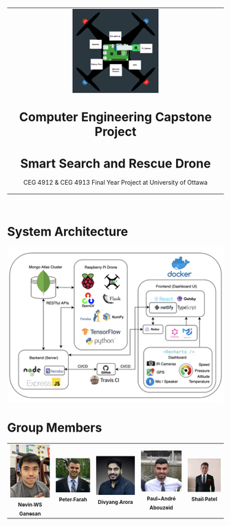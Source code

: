 <table align="center"><tr><td align="center" width="9999">
<img width="200" align="center" src="assets/Logo.png?raw=true" width="350" alt="Capstone Logo" title="Capstone Logo">

# Computer Engineering Capstone Project
# Smart Search and Rescue Drone

CEG 4912 & CEG 4913 Final Year Project at University of Ottawa
</td></tr></table>

&nbsp;
&nbsp;
&nbsp;

# System Architecture 

<p align="center">
  <img src="assets/SystemArch.png?raw=true" width="650" title="Capstone Logo">
</p>

# Group Members

<table>
  <tr>
    <td align="center">
      <a href="https://www.idarkduck.com/">
        <img src="web-app/frontend/static/images/members/Nevin.jpg" width="200px;" alt=""/><br />
        <sub>
          <b> Nevin WS Ganesan</b>
        </sub>
      </a>
      <br/>
    </td>
    <td align="center">
      <a href="https://pfarah65.github.io/portfolio/">
        <img src="web-app/frontend/static/images/members/Peter.jpg" width="200px;" alt=""/><br />
        <sub>
          <b> Peter Farah </b>
        </sub>
      </a>
      <br/>
    </td>
     <td align="center">
      <a href="http://divyang.ca/">
        <img src="web-app/frontend/static/images/members/Divyang.jpg" width="200px;" alt=""/><br />
        <sub>
          <b> Divyang Arora</b>
        </sub>
      </a>
      <br/>
    </td>
     <td align="center">
      <a href="https://www.linkedin.com/in/paul-andr%C3%A9-abou-zeid/">
        <img src="web-app/frontend/static/images/members/Paul.jpg" width="200px;" alt=""/><br />
        <sub>
          <b> Paul-André Abouzeid </b>
        </sub>
      </a>
      <br/>
    </td>
     <td align="center">
      <a href="https://www.linkedin.com/in/shail-patel-4a9b3a14a/">
        <img src="web-app/frontend/static/images/members/Shail.jpg" width="200px;" alt=""/><br />
        <sub>
          <b> Shail Patel </b>
        </sub>
      </a>
      <br/>
    </td>
  </tr>
</table>

